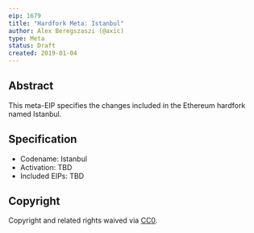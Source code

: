 ```yaml
---
eip: 1679
title: "Hardfork Meta: Istanbul"
author: Alex Beregszaszi (@axic)
type: Meta
status: Draft
created: 2019-01-04
---
```


## Abstract

This meta-EIP specifies the changes included in the Ethereum hardfork named Istanbul.

## Specification

- Codename: Istanbul
- Activation: TBD
- Included EIPs: TBD

## Copyright

Copyright and related rights waived via [CC0](https://creativecommons.org/publicdomain/zero/1.0/).
